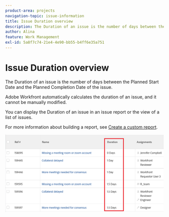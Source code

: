 ```yaml
---
product-area: projects
navigation-topic: issue-information
title: Issue Duration overview
description: The Duration of an issue is the number of days between the Planned Start Date and the Planned Completion Date of the issue.
author: Alina
feature: Work Management
exl-id: 5a8f7c74-21e4-4e90-bb55-b4ff6e35a751
---
```

# Issue Duration overview

<!--Audited: 08/2025-->

The Duration of an issue is the number of days between the Planned Start Date and the Planned Completion Date of the issue.

Adobe Workfront automatically calculates the duration of an issue, and it cannot be manually modified.

You can display the Duration of an issue in an issue report or the view of a list of issues.

For more information about building a report, see [Create a custom report](../../../reports-and-dashboards/reports/creating-and-managing-reports/create-custom-report.md).

![Issue duration view](assets/nwe-issue-duration-view-highlighted-350x73.png)
